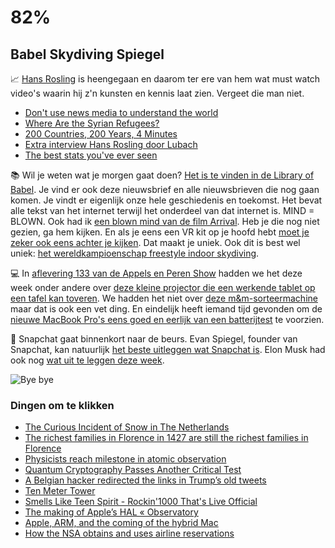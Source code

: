 # 82% 

## Babel Skydiving Spiegel

📈 [Hans Rosling](https://nl.wikipedia.org/wiki/Hans_Rosling) is heengegaan en daarom ter ere van hem wat must watch video's waarin hij z'n kunsten en kennis laat zien. Vergeet die man niet.

- [Don't use news media to understand the world](https://www.youtube.com/watch?v=xYnpJGaMiXo)
- [Where Are the Syrian Refugees?](https://www.youtube.com/watch?v=0_QrIapiNOw)
- [200 Countries, 200 Years, 4 Minutes](https://www.youtube.com/watch?v=jbkSRLYSojo)
- [Extra interview Hans Rosling door Lubach](https://www.youtube.com/watch?v=koEicSxzBFs)
- [The best stats you've ever seen](https://www.youtube.com/watch?v=hVimVzgtD6w)

📚 Wil je weten wat je morgen gaat doen? [Het is te vinden in de Library of Babel](https://libraryofbabel.info). Je vind er ook deze nieuwsbrief en alle nieuwsbrieven die nog gaan komen. Je vindt er eigenlijk onze hele geschiedenis en toekomst. Het bevat alle tekst van het internet terwijl het onderdeel van dat internet is. MIND = BLOWN. Ook had ik [een blown mind van de film Arrival](https://macguff.in/film-reviews/arrival/). Heb je die nog niet gezien, ga hem kijken. En als je eens een VR kit op je hoofd hebt [moet je zeker ook eens achter je kijken](https://blog.vrtigo.io/do-people-view-all-360-f60b858059fe#.7a4kso3rv). Dat maakt je uniek. Ook dit is best wel uniek: [het wereldkampioenschap freestyle indoor skydiving](http://kottke.org/17/02/an-amazing-indoor-skydiving-freestyle-routine).

💻 In [aflevering 133 van de Appels en Peren Show](http://appelsenperenshow.nl/aflevering/2017/2/7/133-energy-green-oranje-plassable-poffertjespan) hadden we het deze week onder andere over [deze kleine projector die een werkende tablet op een tafel kan toveren](http://mashable.com/2016/09/01/sony-xperia-projector-hands-on/#DPb.Qg9MI5qd).  We hadden het niet over [deze m&m-sorteermachine](https://m.youtube.com/watch?feature=youtu.be&v=ceGlMV4sHnk) maar dat is ook een vet ding. En eindelijk heeft iemand tijd gevonden om de [nieuwe MacBook Pro's eens goed en eerlijk van een batterijtest](http://www.macworld.com/article/3157392/laptop-computers/tested-the-truth-behind-the-macbook-pros-terrible-battery-life.html) te voorzien.

📸 Snapchat gaat binnenkort naar de beurs. Evan Spiegel, founder van Snapchat, kan natuurlijk [het beste uitleggen wat Snapchat is](https://m.youtube.com/watch?v=ykGXIQAHLnA). Elon Musk had ook nog [wat uit te leggen deze week](http://www.theverge.com/2017/2/2/14493726/elon-musk-trump-advisory-council-not-quit).

![Bye bye](https://media.giphy.com/media/hn45V8hBhRIpW/giphy.gif)

### Dingen om te klikken

- [The Curious Incident of Snow in The Netherlands](http://m.earthobservatory.nasa.gov/IOTD/view.php?id=89560&src=twitter-iotd)
- [The richest families in Florence in 1427 are still the richest families in Florence](https://qz.com/694340/the-richest-families-in-florence-in-1427-are-still-the-richest-families-in-florence/)
- [Physicists reach milestone in atomic observation](http://www.cbsnews.com/news/physicists-reach-milestone-particle-atom-cell-observation/)
- [Quantum Cryptography Passes Another Critical Test](https://www.wired.com/2017/02/physicists-test-quantum-cryptography-playing-catch-photons-plane/?mbid=social_twitter)
- [A Belgian hacker redirected the links in Trump’s old tweets](http://www.theverge.com/2017/2/3/14495978/belgian-hacker-trump-twitter-links)
- [Ten Meter Tower](https://www.nytimes.com/video/opinion/100000004882589/ten-meter-tower.html)
- [Smells Like Teen Spirit - Rockin'1000 That's Live Official](https://m.youtube.com/watch?v=Ul8vqaGGnY0&feature=youtu.be)
- [The making of Apple&#8217;s HAL &laquo;  Observatory](http://kensegall.com/2017/02/the-making-of-apples-hal/)
- [ Apple, ARM, and the coming of the hybrid Mac](https://sixcolors.com/post/2017/02/apple-arm-and-the-coming-of-the-hybrid-mac/)
- [How the NSA obtains and uses airline reservations](https://papersplease.org/wp/2013/09/29/how-the-nsa-obtains-and-uses-airline-reservations/)
